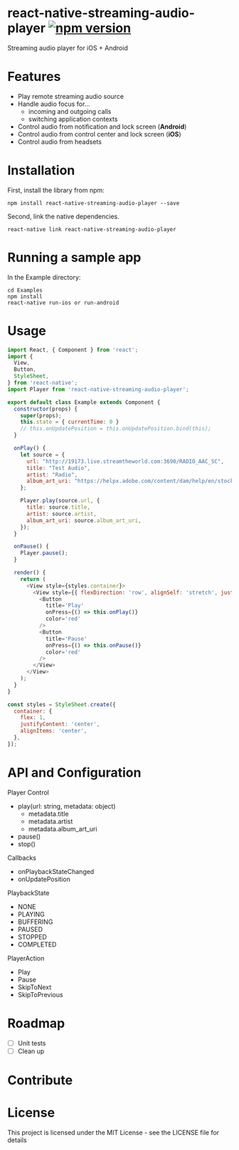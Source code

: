 # react-native-streaming-audio-player [![npm version](https://badge.fury.io/js/react-native-streaming-audio-player.svg)](https://badge.fury.io/js/react-native-streaming-audio-player)

Streaming audio player for iOS + Android

# Features

- Play remote streaming audio source
- Handle audio focus for...
  - incoming and outgoing calls
  - switching application contexts
- Control audio from notification and lock screen (**Android**)
- Control audio from control center and lock screen (**iOS**)
- Control audio from headsets


# Installation
First, install the library from npm:

```
npm install react-native-streaming-audio-player --save
```

Second, link the native dependencies.

```
react-native link react-native-streaming-audio-player
```

# Running a sample app
In the Example directory:
```
cd Examples
npm install
react-native run-ios or run-android
```

# Usage
```javascript
import React, { Component } from 'react';
import {
  View,
  Button,
  StyleSheet,
} from 'react-native';
import Player from 'react-native-streaming-audio-player';

export default class Example extends Component {
  constructor(props) {
    super(props);
    this.state = { currentTime: 0 }
    // this.onUpdatePosition = this.onUpdatePosition.bind(this);
  }

  onPlay() {
    let source = {
      url: "http://19173.live.streamtheworld.com:3690/RADIO_AAC_SC",
      title: "Test Audio",
      artist: "Radio",
      album_art_uri: "https://helpx.adobe.com/content/dam/help/en/stock/how-to/visual-reverse-image-search/jcr_content/main-pars/image/visual-reverse-image-search-v2_intro.jpg",
    };

    Player.play(source.url, {
      title: source.title,
      artist: source.artist,
      album_art_uri: source.album_art_uri,
    });
  }

  onPause() {
    Player.pause();
  }

  render() {
    return (
      <View style={styles.container}>
        <View style={{ flexDirection: 'row', alignSelf: 'stretch', justifyContent: 'space-around' }}>
          <Button
            title='Play'
            onPress={() => this.onPlay()}
            color='red'
          />
          <Button
            title='Pause'
            onPress={() => this.onPause()}
            color='red'
          />
        </View>
      </View>
    );
  }
}

const styles = StyleSheet.create({
  container: {
    flex: 1,
    justifyContent: 'center',
    alignItems: 'center',
  },
});
```

# API and Configuration
Player Control
- play(url: string, metadata: object)
  - metadata.title
  - metadata.artist
  - metadata.album_art_uri
- pause()
- stop()

Callbacks
- onPlaybackStateChanged
- onUpdatePosition

PlaybackState
- NONE
- PLAYING
- BUFFERING
- PAUSED
- STOPPED
- COMPLETED

PlayerAction
- Play
- Pause
- SkipToNext
- SkipToPrevious

# Roadmap
- [ ] Unit tests
- [ ] Clean up

# Contribute

# License
This project is licensed under the MIT License - see the LICENSE file for details

